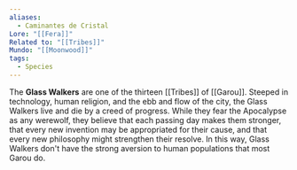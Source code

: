 ```yaml
---
aliases:
  - Caminantes de Cristal
Lore: "[[Fera]]"
Related to: "[[Tribes]]"
Mundo: "[[Moonwood]]"
tags:
  - Species
---
```

The **Glass Walkers** are one of the thirteen [[Tribes]] of [[Garou]]. Steeped in technology, human religion, and the ebb and flow of the city, the Glass Walkers live and die by a creed of progress. While they fear the Apocalypse as any werewolf, they believe that each passing day makes them stronger, that every new invention may be appropriated for their cause, and that every new philosophy might strengthen their resolve. In this way, Glass Walkers don't have the strong aversion to human populations that most Garou do.